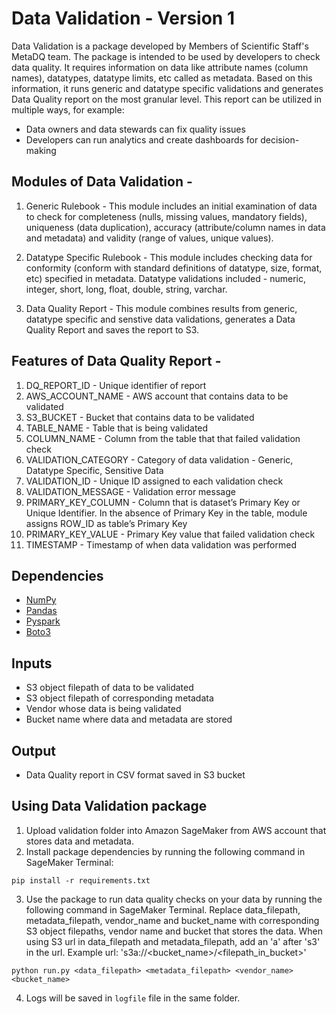 # Data Validation - Version 1

Data Validation is a package developed by Members of Scientific Staff's MetaDQ team. The package is intended to be used by developers to check data quality. It requires information on data like attribute names (column names), datatypes, datatype limits, etc called as metadata. Based on this information, it runs generic and datatype specific validations and generates Data Quality report on the most granular level. This report can be utilized in multiple ways, for example:
* Data owners and data stewards can fix quality issues
* Developers can run analytics and create dashboards for decision-making


## Modules of Data Validation -

1. Generic Rulebook - This module includes an initial examination of data to check for completeness (nulls, missing values, mandatory fields), uniqueness (data duplication), accuracy (attribute/column names in data and metadata) and validity (range of values, unique values).

2. Datatype Specific Rulebook - This module includes checking data for conformity (conform with standard definitions of datatype, size, format, etc) specified in metadata. Datatype validations included - numeric, integer, short, long, float, double, string, varchar.

3. Data Quality Report - This module combines results from generic, datatype specific and senstive data validations, generates a Data Quality Report and saves the report to S3.

## Features of Data Quality Report -

1. DQ_REPORT_ID - Unique identifier of report
2. AWS_ACCOUNT_NAME - AWS account that contains data to be validated
3. S3_BUCKET - Bucket that contains data to be validated
4. TABLE_NAME - Table that is being validated
5. COLUMN_NAME - Column from the table that that failed validation check
6. VALIDATION_CATEGORY - Category of data validation - Generic, Datatype Specific, Sensitive Data
7. VALIDATION_ID - Unique ID assigned to each validation check
8. VALIDATION_MESSAGE - Validation error message
9. PRIMARY_KEY_COLUMN - Column that is dataset’s Primary Key or Unique Identifier. In the absence of Primary Key in the table, module assigns ROW_ID as table’s Primary Key
10. PRIMARY_KEY_VALUE - Primary Key value that failed validation check
11. TIMESTAMP - Timestamp of when data validation was performed


## Dependencies

* [NumPy](https://numpy.org/)
* [Pandas](https://pandas.pydata.org/)
* [Pyspark](https://spark.apache.org/docs/latest/api/python/)
* [Boto3](https://boto3.amazonaws.com/v1/documentation/api/latest/index.html)


## Inputs

* S3 object filepath of data to be validated
* S3 object filepath of corresponding metadata
* Vendor whose data is being validated
* Bucket name where data and metadata are stored

## Output

* Data Quality report in CSV format saved in S3 bucket


## Using Data Validation package

1. Upload validation folder into Amazon SageMaker from AWS account that stores data and metadata.
2. Install package dependencies by running the following command in SageMaker Terminal:
```
pip install -r requirements.txt
```
3. Use the package to run data quality checks on your data by running the following command in SageMaker Terminal. Replace data_filepath, metadata_filepath, vendor_name and bucket_name with corresponding S3 object filepaths, vendor name and bucket that stores the data. When using S3 url in data_filepath and metadata_filepath, add an 'a' after 's3' in the url. Example url: 's3a://<bucket_name>/\<filepath_in_bucket\>'
```
python run.py <data_filepath> <metadata_filepath> <vendor_name> <bucket_name>
```
4. Logs will be saved in `logfile` file in the same folder.
